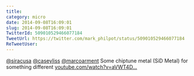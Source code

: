 ```yaml
---
title: 
category: micro
date: 2014-09-08T16:09:01
slug: 2014-09-08T16:09:01
TwitterId: 509010529466077184
TweetUrl: https://twitter.com/mark_philpot/status/509010529466077184
ReTweetUser: 
---
```


[@siracusa](https://twitter.com/siracusa) [@caseyliss](https://twitter.com/caseyliss) [@marcoarment](https://twitter.com/marcoarment) Some chiptune metal (SiD Metal) for something different [youtube.com/watch?v=aVWT4D…](https://www.youtube.com/watch?v=aVWT4D5OVOw)